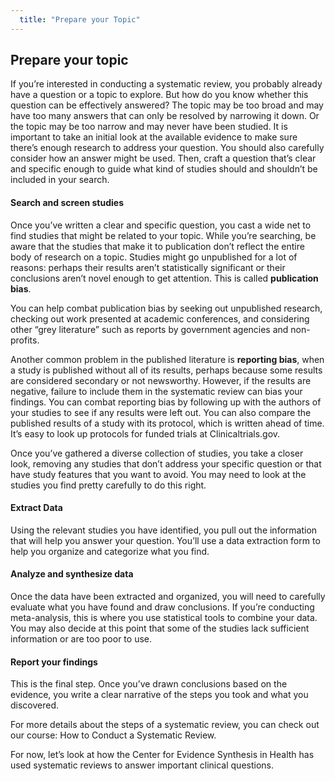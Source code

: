 ```yaml
---
  title: "Prepare your Topic"
---
```


## Prepare your topic

If you’re interested in conducting a systematic review, you probably already have a question or a topic to explore. But how do you know whether this question can be effectively answered? The topic may be too broad and may have too many answers that can only be resolved by narrowing it down. Or the topic may be too narrow and may never have been studied. It is important to take an initial look at the available evidence to make sure there’s enough research to address your question. You should also carefully consider how an answer might be used. Then, craft a question that’s clear and specific enough to guide what kind of studies should and shouldn’t be included in your search.  

#### Search and screen studies

Once you’ve written a clear and specific question, you cast a wide net to find studies that might be related to your topic.  While you’re searching, be aware that the studies that make it to publication don’t reflect the entire body of research on a topic. Studies might go unpublished for a lot of reasons: perhaps their results aren’t statistically significant or their conclusions aren’t novel enough to get attention. This is called **publication bias**.

You can help combat publication bias by seeking out unpublished research, checking out work presented at academic conferences, and considering other “grey literature” such as reports by government agencies and non-profits.

Another common problem in the published literature is **reporting bias**, when a study is published without all of its results, perhaps because some results are considered secondary or not newsworthy. However, if the results are negative, failure to include them in the systematic review can bias your findings. You can combat reporting bias by following up with the authors of your studies to see if any results were left out. You can also compare the published results of a study with its protocol, which is written ahead of time. It’s easy to look up protocols for funded trials at Clinicaltrials.gov.

Once you’ve gathered a diverse collection of studies, you take a closer look, removing any studies that don’t address your specific question or that have study features that you want to avoid. You may need to look at the studies you find pretty carefully to do this right.
#### Extract Data

Using the relevant studies you have identified, you pull out the information that will help you answer your question. You’ll use a data extraction form to help you organize and categorize what you find.  

#### Analyze and synthesize data

Once the data have been extracted and organized, you will need to carefully evaluate what you have found  and draw conclusions. If you’re conducting meta-analysis, this is where you use statistical tools to combine your data. You may also decide at this point that some of the studies lack sufficient information or are too poor to use.

#### Report your findings

This is the final step. Once you’ve drawn conclusions based on the evidence, you write a clear narrative of the steps you took and what you discovered. 

For more details about the steps of a systematic review, you can check out our course: How to Conduct a Systematic Review. 

For now, let’s look at how the Center for Evidence Synthesis in Health has used systematic reviews to answer important clinical questions. 
